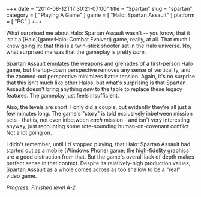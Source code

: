 +++
date = "2014-08-12T17:30:21-07:00"
title = "Spartan"
slug = "spartan"
category = [ "Playing A Game" ]
game = [ "Halo: Spartan Assault" ]
platform = [ "PC" ]
+++

What surprised me about Halo: Spartan Assault wasn't -- you know, that it isn't a [Halo](game:Halo: Combat Evolved) game, really, at all.  That much I knew going in: that this is a twin-stick shooter set in the Halo universe.  No, what surprised me was that the gameplay is pretty <i>bare</i>.

Spartan Assault emulates the weapons and grenades of a first-person Halo game, but the top-down perspective removes any sense of verticality, and the zoomed-out perspective minimizes battle tension.  Again, it's no surprise that this isn't much like other Halos, but what's surprising is that Spartan Assault doesn't bring anything <i>new</i> to the table to replace these legacy features.  The gameplay just feels insufficient.

Also, the levels are short.  I only did a couple, but evidently they're all just a few minutes long.  The game's "story" is told exclusively inbetween mission sets - that is, not even inbetween <i>each</i> mission - and isn't very interesting anyway, just recounting some rote-sounding human-on-covenant conflict.  Not a lot going on.

I didn't remember, until I'd stopped playing, that Halo: Spartan Assault had started out as a mobile (Windows Phone) game; the high-fidelity graphics are a good distraction from that.  But the game's overall lack of depth makes perfect sense in that context.  Despite its relatively-high production values, Spartan Assault as a whole comes across as too shallow to be a "real" video game.

<i>Progress: Finished level A-2.</i>